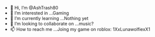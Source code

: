 - 👋 Hi, I’m @AshTrash80
- 👀 I’m interested in ...Gaming
- 🌱 I’m currently learning ...Nothing yet
- 💞️ I’m looking to collaborate on ...music? 
- 📫 How to reach me ...Joing my game on roblox: 1XxLunawolfiexX1

<!---
AshTrash80/AshTrash80 is a ✨ special ✨ repository because its `README.md` (this file) appears on your GitHub profile.
You can click the Preview link to take a look at your changes.
--->
